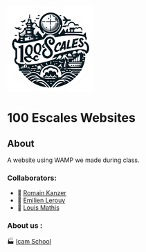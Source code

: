 <img src="https://github.com/LouIcam2026/EC5-Cloud-TP1/blob/master/Logo.png?raw=true" width="200" height="200" />

# 100 Escales Websites

## About
A website using WAMP we made during class.

### Collaborators:
- 🦿 [Romain Kanzer](https://github.com/Cahair)
- 🧠 [Emilien Lerouy](https://github.com/Griby76)
- 🦾 [Louis Mathis](https://github.com/LouIcam2026)

### About us :
🏭 [Icam School](https://www.icam.fr/formations/formation-ingenieur/sni/)

